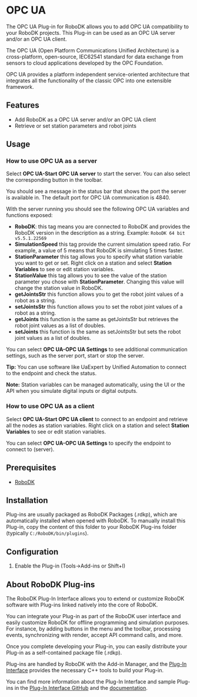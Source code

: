 # OPC UA

The OPC UA Plug-in for RoboDK allows you to add OPC UA compatibility to your RoboDK projects.
This Plug-in can be used as an OPC UA server and/or an OPC UA client.

The OPC UA (Open Platform Communications Unified Architecture) is a cross-platform, open-source, IEC62541 standard for data exchange from sensors to cloud applications developed by the OPC Foundation.

OPC UA provides a platform independent service-oriented architecture that integrates all the functionality of the classic OPC into one extensible framework.


## Features

- Add RoboDK as a OPC UA server and/or an OPC UA client
- Retrieve or set station parameters and robot joints


## Usage

### How to use OPC UA as a server

Select **OPC UA-Start OPC UA server** to start the server. You can also select the corresponding button in the toolbar.

You should see a message in the status bar that shows the port the server is available in. The default port for OPC UA communication is 4840.

With the server running you should see the following OPC UA variables and functions exposed:
- **RoboDK**: this tag means you are connected to RoboDK and provides the RoboDK version in the description as a string. Example: `RoboDK 64 bit v5.5.1.22569`
- **SimulationSpeed** this tag provide the current simulation speed ratio. For example, a value of 5 means that RoboDK is simulating 5 times faster.
- **StationParameter** this tag allows you to specify what station variable you want to get or set. Right click on a station and select **Station Variables** to see or edit station variables.
- **StationValue** this tag allows you to see the value of the station parameter you chose with **StationParameter**. Changing this value will change the station value in RoboDK.
- **getJointsStr** this function allows you to get the robot joint values of a robot as a string.
- **setJointsStr** this function allows you to set the robot joint values of a robot as a string.
- **getJoints** this function is the same as getJointsStr but retrieves the robot joint values as a list of doubles.
- **setJoints** this function is the same as setJointsStr but sets the robot joint values as a list of doubles.

You can select **OPC UA-OPC UA Settings** to see additional communication settings, such as the server port, start or stop the server.

**Tip:** You can use software like UaExpert by Unified Automation to connect to the endpoint and check the status.

**Note:** Station variables can be managed automatically, using the UI or the API when you simulate digital inputs or digital outputs.


### How to use OPC UA as a client

Select **OPC UA-Start OPC UA client** to connect to an endpoint and retrieve all the nodes as station variables. Right click on a station and select **Station Variables** to see or edit station variables.

You can select **OPC UA-OPC UA Settings** to specify the endpoint to connect to (server).


## Prerequisites
- [RoboDK](https://robodk.com/download)


## Installation

Plug-ins are usually packaged as RoboDK Packages (.rdkp), which are automatically installed when opened with RoboDK.
To manually install this Plug-in, copy the content of this folder to your RoboDK Plug-ins folder (typically `C:/RoboDK/bin/plugins`).


## Configuration

1. Enable the Plug-in (Tools->Add-ins or Shift+I)


## About RoboDK Plug-ins

The RoboDK Plug-In Interface allows you to extend or customize RoboDK software with Plug-ins linked natively into the core of RoboDK.

You can integrate your Plug-in as part of the RoboDK user interface and easily customize RoboDK for offline programming and simulation purposes.
For instance, by adding buttons in the menu and the toolbar, processing events, synchronizing with render, accept API command calls, and more.

Once you complete developing your Plug-in, you can easily distribute your Plug-in as a self-contained package file (.rdkp).

Plug-ins are handled by RoboDK with the Add-in Manager, and the [Plug-In Interface](https://github.com/RoboDK/Plug-In-Interface) provides the necessary C++ tools to build your Plug-in.

You can find more information about the Plug-In Interface and sample Plug-ins in the [Plug-In Interface GitHub](https://github.com/RoboDK/Plug-In-Interface) and the [documentation](https://robodk.com/doc/en/PlugIns/index.html).
